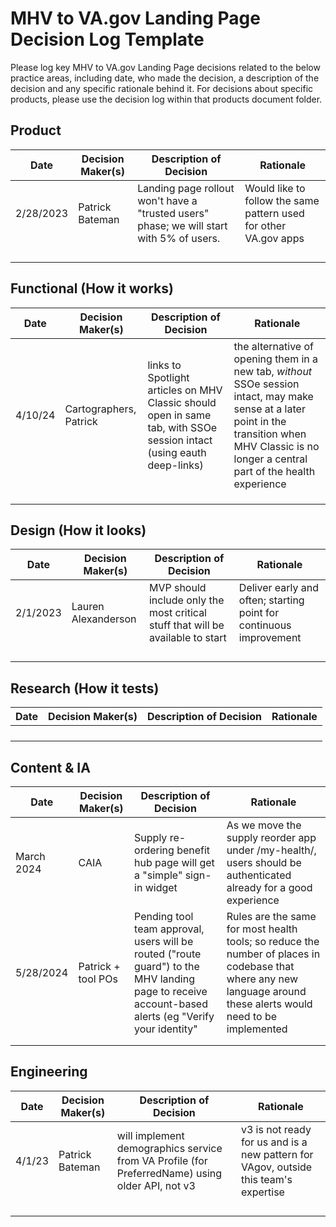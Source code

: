 # MHV to VA.gov Landing Page Decision Log Template
Please log key MHV to VA.gov Landing Page decisions related to the below practice areas, including date, who made the decision, a description of the decision and any specific rationale behind it.  For decisions about specific products, please use the decision log within that products document folder.

## Product
| Date | Decision Maker(s) | Description of Decision | Rationale |
|------|-------------------|-------------------------|-----------|
| 2/28/2023     |Patrick Bateman                   | Landing page rollout won't have a "trusted users" phase; we will start with 5% of users.                        | Would like to follow the same pattern used for other VA.gov apps          |
|  |  |  |  |
|  |  |  |  |
|  |  |  |  |
|  |  |  |  |

## Functional (How it works)
| Date | Decision Maker(s) | Description of Decision | Rationale |
|------|-------------------|-------------------------|-----------|
| 4/10/24 | Cartographers, Patrick | links to Spotlight articles on MHV Classic should open in same tab, with SSOe session intact (using eauth deep-links) | the alternative of opening them in a new tab, _without_ SSOe session intact, may make sense at a later point in the transition when MHV Classic is no longer a central part of the health experience |
|  |  |  |  |
|  |  |  |  |
|  |  |  |  |

## Design (How it looks)
| Date | Decision Maker(s) | Description of Decision | Rationale |
|------|-------------------|-------------------------|-----------|
|2/1/2023      |Lauren Alexanderson                   |MVP should include only the most critical stuff that will be available to start                         |Deliver early and often; starting point for continuous improvement           |
|  |  |  |  |
|  |  |  |  |
|  |  |  |  |
|  |  |  |  |


## Research (How it tests)
| Date | Decision Maker(s) | Description of Decision | Rationale |
|------|-------------------|-------------------------|-----------|
|  |  |  |  |
|  |  |  |  |
|  |  |  |  |
|  |  |  |  |

## Content & IA
| Date | Decision Maker(s) | Description of Decision | Rationale |
|------|-------------------|-------------------------|-----------|
| March 2024 | CAIA | Supply re-ordering benefit hub page will get a "simple" sign-in widget | As we move the supply reorder app under /my-health/, users should be authenticated already for a good experience |
| 5/28/2024 | Patrick + tool POs | Pending tool team approval, users will be routed ("route guard") to the MHV landing page to receive account-based alerts (eg "Verify your identity" | Rules are the same for most health tools; so reduce the number of places in codebase that where any new language around these alerts would need to be implemented |
|  |  |  |  |
|  |  |  |  |

## Engineering
| Date | Decision Maker(s) | Description of Decision | Rationale |
|------|-------------------|-------------------------|-----------|
| 4/1/23 | Patrick Bateman | will implement demographics service from VA Profile (for PreferredName) using older API, not v3 | v3 is not ready for us and is a new pattern for VAgov, outside this team's expertise |
|  |  |  |  |
|  |  |  |  |
|  |  |  |  |
|  |  |  |  |
